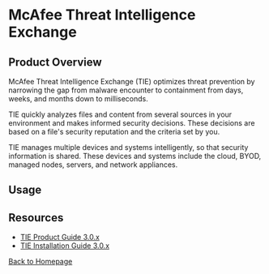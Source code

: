 # McAfee Threat Intelligence Exchange

## Product Overview
McAfee Threat Intelligence Exchange (TIE) optimizes threat prevention by narrowing the gap from malware encounter to containment from days, weeks, and months down to milliseconds.

TIE quickly analyzes files and content from several sources in your environment and makes informed security decisions. These decisions are based on a file's security reputation and the criteria set by you.

TIE manages multiple devices and systems intelligently, so that security information is shared. These devices and systems include the cloud, BYOD, managed nodes, servers, and network appliances.

## Usage

## Resources
- [TIE Product Guide 3.0.x](/PDF/Threat%20Intelligence%20Exchange/mcafee_threat_intelligence_exchange_3.0.x_product_guide_9-24-2022.pdf)
- [TIE Installation Guide 3.0.x](/PDF/Threat%20Intelligence%20Exchange/mcafee_threat_intelligence_exchange_3.0.x_installation_guide_9-24-2022.pdf)

[Back to Homepage](/README.md)